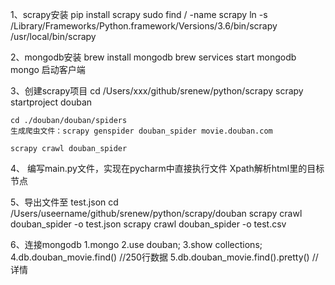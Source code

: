 1、scrapy安装
    pip install scrapy
    sudo find / -name scrapy
    ln -s  /Library/Frameworks/Python.framework/Versions/3.6/bin/scrapy /usr/local/bin/scrapy

2、mongodb安装
    brew install mongodb
    brew services start mongodb
    mongo   启动客户端

3、创建scrapy项目
    cd /Users/xxx/github/srenew/python/scrapy
    scrapy startproject douban

    cd ./douban/douban/spiders
    生成爬虫文件：scrapy genspider douban_spider movie.douban.com

    scrapy crawl douban_spider

4、
    编写main.py文件，实现在pycharm中直接执行文件
    Xpath解析html里的目标节点

5、导出文件至 test.json
    cd /Users/useername/github/srenew/python/scrapy/douban
    scrapy crawl douban_spider -o test.json
    scrapy crawl douban_spider -o test.csv

6、连接mongodb
    1.mongo
    2.use douban;
    3.show collections;
    4.db.douban_movie.find()    //250行数据
    5.db.douban_movie.find().pretty()    //详情

